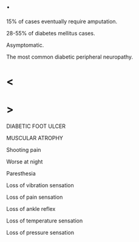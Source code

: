 # .

15% of cases eventually require amputation.

28-55% of diabetes mellitus cases.

Asymptomatic.

The most common diabetic peripheral neuropathy.

# <

# >

DIABETIC FOOT ULCER

MUSCULAR ATROPHY

Shooting pain

Worse at night

Paresthesia

Loss of vibration sensation

Loss of pain sensation

Loss of ankle reflex

Loss of temperature sensation

Loss of pressure sensation
